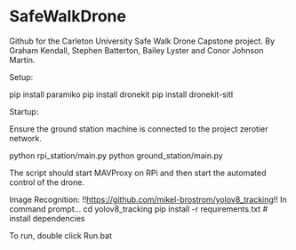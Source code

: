 # SafeWalkDrone
Github for the Carleton University Safe Walk Drone Capstone project. 
By Graham Kendall, Stephen Batterton, Bailey Lyster and Conor Johnson Martin.

Setup:

pip install paramiko
pip install dronekit
pip install dronekit-sitl

Startup:

Ensure the ground station machine is connected to the project zerotier network.

python rpi_station/main.py
python ground_station/main.py

The script should start MAVProxy on RPi and then start the automated control of the drone.




Image Recognition:
  !!https://github.com/mikel-brostrom/yolov8_tracking!!
  In command prompt...
  cd yolov8_tracking
  pip install -r requirements.txt  # install dependencies

  To run, double click Run.bat
  
  
